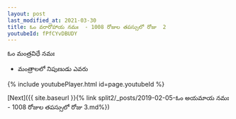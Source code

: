 ```yaml
---
layout: post
last_modified_at: 2021-03-30
title: ఓం వరారోహాయ నమః  - 1008 రోజుల తపస్సులో రోజు  2
youtubeId: fPfCYvDBUDY
---
```

 
 
 ఓం మంత్రవిధే నమః  
 
 -  మంత్రాలలో నిపుణుడు ఎవరు 
 
  
 
  
 
 
 
 
 
 


{% include youtubePlayer.html id=page.youtubeId %}
 
[Next]({{ site.baseurl }}{% link  split2/_posts/2019-02-05-ఓం అయమాయ నమః  - 1008 రోజుల తపస్సులో రోజు  3.md%})
 
